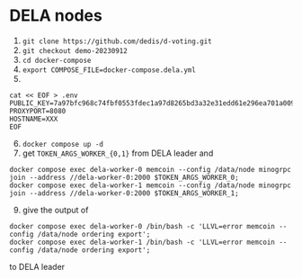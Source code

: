 # DELA nodes

1. `git clone https://github.com/dedis/d-voting.git`
2. `git checkout demo-20230912`
3. `cd docker-compose`
4. `export COMPOSE_FILE=docker-compose.dela.yml`
5.

```
cat << EOF > .env
PUBLIC_KEY=7a97bfc968c74fbf0553fdec1a97d8265bd3a32e31edd61e296ea701a009147e
PROXYPORT=8080
HOSTNAME=XXX
EOF
```
6. `docker compose up -d`
8. get `TOKEN_ARGS_WORKER_{0,1}` from DELA leader and

```
docker compose exec dela-worker-0 memcoin --config /data/node minogrpc join --address //dela-worker-0:2000 $TOKEN_ARGS_WORKER_0;
docker compose exec dela-worker-1 memcoin --config /data/node minogrpc join --address //dela-worker-0:2000 $TOKEN_ARGS_WORKER_1;
```

9. give the output of

```
docker compose exec dela-worker-0 /bin/bash -c 'LLVL=error memcoin --config /data/node ordering export';
docker compose exec dela-worker-1 /bin/bash -c 'LLVL=error memcoin --config /data/node ordering export';
```

to DELA leader
